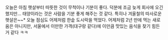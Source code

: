 오늘은 아침 햇살부터 따뜻한 것이 무척이나 기분이 좋다. 덕분에 조금 늦게 회사에 오긴 했지만...
태양이라는 것은 사람을 기분 좋게 해주는 것 같다. 특히나 겨울철의 따사로운 햇살은~~\*
오늘 점심도 어제처럼 한솥 도시락을 먹었다. 어제처럼 2년 만에 먹는 새로움은 아니지만, 서울에서 이만한 가격(대구랑 같다)에 이만큼 맛있는 음식을 찾기 힘든거 같다 ㅋㅋ
